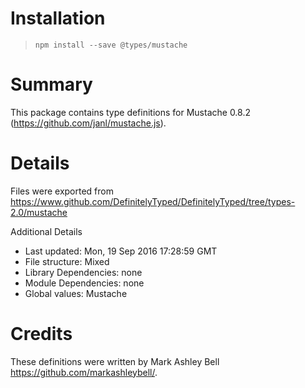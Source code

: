 # Installation
> `npm install --save @types/mustache`

# Summary
This package contains type definitions for Mustache 0.8.2 (https://github.com/janl/mustache.js).

# Details
Files were exported from https://www.github.com/DefinitelyTyped/DefinitelyTyped/tree/types-2.0/mustache

Additional Details
 * Last updated: Mon, 19 Sep 2016 17:28:59 GMT
 * File structure: Mixed
 * Library Dependencies: none
 * Module Dependencies: none
 * Global values: Mustache

# Credits
These definitions were written by Mark Ashley Bell <https://github.com/markashleybell/>.
